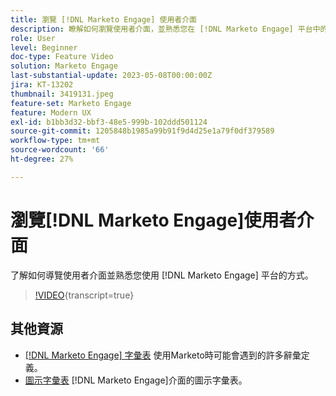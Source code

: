 ```yaml
---
title: 瀏覽 [!DNL Marketo Engage] 使用者介面
description: 瞭解如何瀏覽使用者介面，並熟悉您在 [!DNL Marketo Engage] 平台中的操作方式。
role: User
level: Beginner
doc-type: Feature Video
solution: Marketo Engage
last-substantial-update: 2023-05-08T00:00:00Z
jira: KT-13202
thumbnail: 3419131.jpeg
feature-set: Marketo Engage
feature: Modern UX
exl-id: b1bb3d32-bbf3-48e5-999b-102ddd501124
source-git-commit: 1205848b1985a99b91f9d4d25e1a79f0df379589
workflow-type: tm+mt
source-wordcount: '66'
ht-degree: 27%

---
```


# 瀏覽[!DNL Marketo Engage]使用者介面

了解如何導覽使用者介面並熟悉您使用 [!DNL Marketo Engage] 平台的方式。

>[!VIDEO](https://video.tv.adobe.com/v/3419131/?learn=on){transcript=true}

## 其他資源

* [[!DNL Marketo Engage] 字彙表](https://experienceleague.adobe.com/docs/marketo/using/getting-started-with-marketo/marketo-glossary.html?lang=en)
使用Marketo時可能會遇到的許多辭彙定義。
* [圖示字彙表](https://experienceleague.adobe.com/docs/marketo/using/product-docs/marketo-engage-modern-ux/icon-glossary.html?lang=en)
[!DNL Marketo Engage]介面的圖示字彙表。
